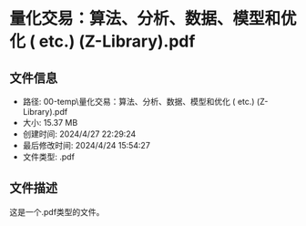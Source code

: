 ﻿# 量化交易：算法、分析、数据、模型和优化 ( etc.) (Z-Library).pdf

## 文件信息
- 路径: 00-temp\量化交易：算法、分析、数据、模型和优化 ( etc.) (Z-Library).pdf
- 大小: 15.37 MB
- 创建时间: 2024/4/27 22:29:24
- 最后修改时间: 2024/4/24 15:54:27
- 文件类型: .pdf

## 文件描述
这是一个.pdf类型的文件。

